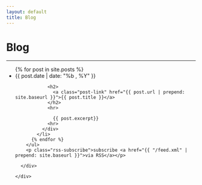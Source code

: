 ```yaml
---
layout: default
title: Blog
---
```


<div id="page">
  <div class="blog section">
    <div id="sectionTitle">
      <h1 class="blog-title">
        Blog
      </h1>
      <hr class="hr-gradient">
    </div>
    <div class="main">
      <div class="blog-content">
        <ul class="post-list">
          {% for post in site.posts %}
            <li>
              <div class="blog-post">
                <span class="post-meta">{{ post.date | date: "%b , %Y" }}</span>

                <h2>
                  <a class="post-link" href="{{ post.url | prepend: site.baseurl }}">{{ post.title }}</a>
                </h2>
                <hr>

                  {{ post.excerpt}}
                <hr>
              </div>
            </li>
          {% endfor %}
        </ul>
        <p class="rss-subscribe">subscribe <a href="{{ "/feed.xml" | prepend: site.baseurl }}">via RSS</a></p>

      </div>

    </div>

  </div>
</div>
